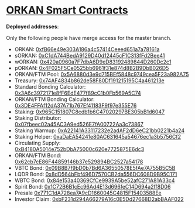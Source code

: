 # [ORKAN Smart Contracts](https://orkan.finance/)

**Deployed addresses**: 

Only the following people have merge access for the master branch. 
* ORKAN: [0xfB66e49e303A186a4c57414Ceeed651a7a78161a](https://ftmscan.com/address/0xfB66e49e303A186a4c57414Ceeed651a7a78161a/)
* sORKAN: [0xC1dA744BedA9129D40d12445cF1C313fFd2Bee41](https://ftmscan.com/address/0xC1dA744BedA9129D40d12445cF1C313fFd2Bee41/)
* wORKAN: [0x420a0960a7F7dbA6D9eD83192489844D260Dc2c1](https://ftmscan.com/address/0x420a0960a7F7dbA6D9eD83192489844D260Dc2c1/)
* pORKAN: [0x4F025F5Ce0525bb6961f31e874d8B2B9DbB026D5](https://ftmscan.com/address/0x4F025F5Ce0525bb6961f31e874d8B2B9DbB026D5/)
* ORKAN/FTM Pool: [0x5A6880d3e9d715BEf5848c9749cea5F23a982A75](https://ftmscan.com/address/0x5A6880d3e9d715BEf5848c9749cea5F23a982A75/)
* Treasury: [0x74AF4834b862de58F80Df191215195C4a461213e](https://ftmscan.com/address/0x74AF4834b862de58F80Df191215195C4a461213e/)
* Standard Bonding Calculator: [0x3A6c3972171e8fF6EdE477f89cC1b0Fb569A5C74](https://ftmscan.com/address/0x3A6c3972171e8fF6EdE477f89cC1b0Fb569A5C74/)
* ORKAN/FTM Bonding Calculator: [0x3DE4FFAf12dA37A71b767Ef41183F9f97e355E76](https://ftmscan.com/address/0x3DE4FFAf12dA37A71b767Ef41183F9f97e355E76/)
* Staking: [0x965C151807C8cdb1b6C47020297BE305bB1d6047](https://ftmscan.com/address/0x965C151807C8cdb1b6C47020297BE305bB1d6047/)
* Staking Distributor: [0x07fbeec02a45AC3A9ed526E7fA00722Aa3c73867](https://ftmscan.com/address/0x07fbeec02a45AC3A9ed526E7fA00722Aa3c73867/)
* Staking Warmup: [0xA22141A33117232e2adAF2dD6eC21bb0221b4a24](https://ftmscan.com/address/0xA22141A33117232e2adAF2dD6eC21bb0221b4a24/)
* Staking Helper: [0xaDaEA54241e80AC631645a54676ec1a3b5756Cf2](https://ftmscan.com/address/0xaDaEA54241e80AC631645a54676ec1a3b5756Cf2/)
* Circulating Supply: [0xB4180A5014e752bDbA75000c620e7725875E6dc3](https://ftmscan.com/address/0xB4180A5014e752bDbA75000c620e7725875E6dc3/)
* ORKAN/FTM Bond: [0x62cb7cE86F44859146b37e529894BC2527a54178](https://ftmscan.com/address/0x62cb7cE86F44859146b37e529894BC2527a54178/)
* VBTC Bond: [0x09B8B7f9bD0b7Bd6A36550578E5fAe7A755B5C5B](https://ftmscan.com/address/0x09B8B7f9bD0b7Bd6A36550578E5fAe7A755B5C5B/)
* LQDR Bond: [0x8dD564bFbf496D7570CB2da556DC608D9B95C171](https://ftmscan.com/address/0x8dD564bFbf496D7570CB2da556DC608D9B95C171/)
* WBTC Bond: [0x84e153a40369CfCe9939A5be52afC271A81A33c4](https://ftmscan.com/address/0x84e153a40369CfCe9939A5be52afC271A81A33c4/)
* Spirit Bond: [0x1C72B6B1cEc96Ad4E13d696feC14D694a2ff8D06](https://ftmscan.com/address/0x1C72B6B1cEc96Ad4E13d696feC14D694a2ff8D06/)
* Presale [0x771C1dA728ea7A9cD1660045C4815F15403588Ee](https://ftmscan.com/address/0x771C1dA728ea7A9cD1660045C4815F15403588Ee/)
* Investor Claim: [0xbF231d294A66279A16c0E5Dd27668D2abBAAF022](https://ftmscan.com/address/0xbF231d294A66279A16c0E5Dd27668D2abBAAF022/)